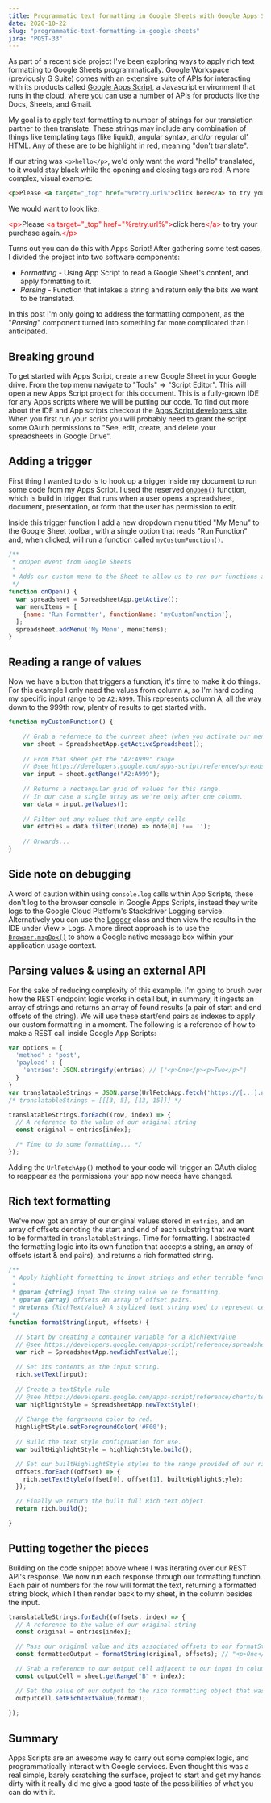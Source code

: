 ```yaml
---
title: Programmatic text formatting in Google Sheets with Google Apps Script
date: 2020-10-22
slug: "programmatic-text-formatting-in-google-sheets"
jira: "POST-33"
---
```


As part of a recent side project I've been exploring ways to apply rich text formatting to Google Sheets programmatically. Google Workspace (previously G Suite) comes with an extensive suite of APIs for interacting with its products called [Google Apps Script](https://developers.google.com/apps-script), a Javascript environment that runs in the cloud, where you can use a number of APIs for products like the Docs, Sheets, and Gmail.

My goal is to apply text formatting to number of strings for our translation partner to then translate. These strings may include any combination of things like templating tags (like liquid), angular syntax, and/or regular ol' HTML. Any of these are to be highlight in red, meaning "don't translate". 

If our string was `<p>hello</p>`, we'd only want the word "hello" translated, to it would stay black while the opening and closing tags are red. A more complex, visual example:

```html
<p>Please <a target="_top" href="%retry.url%">click here</a> to try your purchase again.</p>
```

We would want to look like:

<span style="color: #f00">&lt;p&gt;</span>Please <span style="color: #f00">&lt;a target="_top" href="%retry.url%"&gt;</span>click here<span style="color: #f00">&lt;/a&gt;</span> to try your purchase again.<span style="color: #f00">&lt;/p&gt;</span>

Turns out you can do this with Apps Script! After gathering some test cases, I divided the project into two software components:
 
- *Formatting* - Using App Script to read a Google Sheet's content, and apply formatting to it.
- *Parsing* - Function that intakes a string and return only the bits we want to be translated. 

In this post I'm only going to address the formatting component, as the "*Parsing*" component turned into something far more complicated than I anticipated.

## Breaking ground

To get started with Apps Script, create a new Google Sheet in your Google drive. From the top menu navigate to "Tools" => "Script Editor". This will open a new Apps Script project for this document. This is a fully-grown IDE for any Apps scripts where we will be putting our code. To find out more about the IDE and App scripts checkout the [Apps Script developers site](https://developers.google.com/apps-script). When you first run your script you will probably need to grant the script some OAuth permissions to "See, edit, create, and delete your spreadsheets in Google Drive".

## Adding a trigger
 
First thing I wanted to do is to hook up a trigger inside my document to run some code from my Apps Script. I used the reserved [`onOpen()`](https://developers.google.com/apps-script/guides/triggers/#onopene) function, which is build in trigger that runs when a user opens a spreadsheet, document, presentation, or form that the user has permission to edit.

Inside this trigger function I add a new dropdown menu titled "My Menu" to the Google Sheet toolbar, with a single option that reads "Run Function" and, when clicked, will run a function called `myCustomFunction()`.

```js
/**
 * onOpen event from Google Sheets
 *
 * Adds our custom menu to the Sheet to allow us to run our functions at will.
 */
function onOpen() {
  var spreadsheet = SpreadsheetApp.getActive();
  var menuItems = [
    {name: 'Run Formatter', functionName: 'myCustomFunction'},
  ];
  spreadsheet.addMenu('My Menu', menuItems);
}
```

## Reading a range of values

Now we have a button that triggers a function, it's time to make it do things. For this example I only need the values from column `A`, so I'm hard coding my specific input range to be `A2:A999`. This represents column A, all the way down to the 999th row, plenty of results to get started with.

```js
function myCustomFunction() {

    // Grab a refernece to the current sheet (when you activate our menu button from `onOpen()`
    var sheet = SpreadsheetApp.getActiveSpreadsheet();
    
    // From that sheet get the "A2:A999" range 
    // @see https://developers.google.com/apps-script/reference/spreadsheet/range
    var input = sheet.getRange("A2:A999");
    
    // Returns a rectangular grid of values for this range. 
    // In our case a single array as we're only after one column.
    var data = input.getValues();
    
    // Filter out any values that are empty cells
    var entries = data.filter((node) => node[0] !== '');
 
    // Onwards...
}
```

## Side note on debugging

A word of caution within using `console.log` calls within App Scripts, these don't log to the browser console in Google Apps Scripts, instead they write logs to the Google Cloud Platform's Stackdriver Logging service. Alternatively you can use the [Logger](https://developers.google.com/apps-script/class_logger) class and then view the results in the IDE under View > Logs. A more direct approach is to use the [`Browser.msgBox()`](https://developers.google.com/apps-script/reference/base/browser#msgBox(String,ButtonSet)) to show a Google native message box within your application usage context.

## Parsing values & using an external API

For the sake of reducing complexity of this example. I'm going to brush over how the REST endpoint logic works in detail but, in summary, it ingests an array of strings and returns an array of found results (a pair of start and end offsets of the string). 
We will use these start/end pairs as indexes to apply our custom formatting in a moment. The following is a reference of how to make a REST call inside Google App Scripts:

```js
var options = {
  'method' : 'post',  
  'payload' : {
    'entries': JSON.stringify(entries) // ["<p>One</p><p>Two</p>"]
  }
}
var translatableStrings = JSON.parse(UrlFetchApp.fetch('https://[...].ngrok.io/parse', options));
/* translatableStrings = [[[3, 5], [13, 15]]] */

translatableStrings.forEach((row, index) => {
  // A reference to the value of our original string 
  const original = entries[index];

  /* Time to do some formatting... */
});
```

Adding the `UrlFetchApp()` method to your code will trigger an OAuth dialog to reappear as the permissions your app now needs have changed.

## Rich text formatting

We've now got an array of our original values stored in `entries`, and an array of offsets denoting the start and end of each substring that we want to be formatted in `translatableStrings`. Time for formatting. I abstracted the formatting logic into its own function that accepts a string, an array of offsets (start & end pairs), and returns a rich formatted string.

```js
/**
 * Apply highlight formatting to input strings and other terrible function comments
 *
 * @param {string} input The string value we're formatting.
 * @param {array} offsets An array of offset pairs.
 * @returns {RichTextValue} A stylized text string used to represent cell text.
 */ 
function formatString(input, offsets) {

  // Start by creating a container variable for a RichTextValue
  // @see https://developers.google.com/apps-script/reference/spreadsheet/rich-text-value
  var rich = SpreadsheetApp.newRichTextValue();
  
  // Set its contents as the input string.
  rich.setText(input);
  
  // Create a textStyle rule
  // @see https://developers.google.com/apps-script/reference/charts/text-style
  var highlightStyle = SpreadsheetApp.newTextStyle();
  
  // Change the forgraound color to red.
  highlightStyle.setForegroundColor('#F00');
  
  // Build the text style configruation for use.
  var builtHighlightStyle = highlightStyle.build();

  // Set our builtHighlightStyle styles to the range provided of our rich text string.
  offsets.forEach((offset) => {
    rich.setTextStyle(offset[0], offset[1], builtHighlightStyle);
  });

  // Finally we return the built full Rich text object
  return rich.build();

}
```

## Putting together the pieces

Building on the code snippet above where I was iterating over our REST API's response. We now run each response through our formatting function. Each pair of numbers for the row will format the text, returning a formatted string block, which I then render back to my sheet, in the column besides the input.

```javascript
translatableStrings.forEach((offsets, index) => {
  // A reference to the value of our original string 
  const original = entries[index];

  // Pass our original value and its associated offsets to our formatString function
  const formattedOutput = formatString(original, offsets); // "<p>One</p><p>Two</p>", [[[3, 5], [13, 15]]]

  // Grab a reference to our output cell adjacent to our input in column A.
  const outputCell = sheet.getRange("B" + index);

  // Set the value of our output to the rich formatting object that was returned from `formatString`
  outputCell.setRichTextValue(format);
  
});
```

## Summary

Apps Scripts are an awesome way to carry out some complex logic, and programmatically interact with Google services. Even thought this was a real simple, barely scratching the surface, project to start and get my hands dirty with it really did me give a good taste of the possibilities of what you can do with it.
